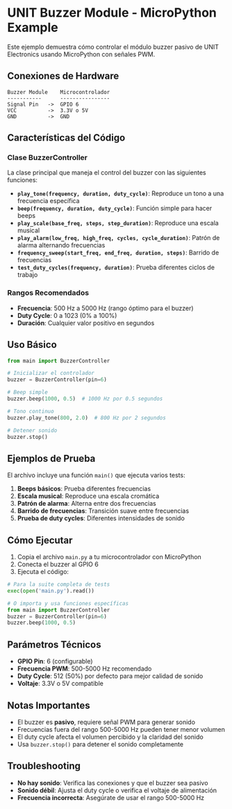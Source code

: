 # UNIT Buzzer Module - MicroPython Example

Este ejemplo demuestra cómo controlar el módulo buzzer pasivo de UNIT Electronics usando MicroPython con señales PWM.

## Conexiones de Hardware

```
Buzzer Module    Microcontrolador
-----------      ----------------
Signal Pin   ->  GPIO 6
VCC          ->  3.3V o 5V
GND          ->  GND
```

## Características del Código

### Clase BuzzerController

La clase principal que maneja el control del buzzer con las siguientes funciones:

- **`play_tone(frequency, duration, duty_cycle)`**: Reproduce un tono a una frecuencia específica
- **`beep(frequency, duration, duty_cycle)`**: Función simple para hacer beeps
- **`play_scale(base_freq, steps, step_duration)`**: Reproduce una escala musical
- **`play_alarm(low_freq, high_freq, cycles, cycle_duration)`**: Patrón de alarma alternando frecuencias
- **`frequency_sweep(start_freq, end_freq, duration, steps)`**: Barrido de frecuencias
- **`test_duty_cycles(frequency, duration)`**: Prueba diferentes ciclos de trabajo

### Rangos Recomendados

- **Frecuencia**: 500 Hz a 5000 Hz (rango óptimo para el buzzer)
- **Duty Cycle**: 0 a 1023 (0% a 100%)
- **Duración**: Cualquier valor positivo en segundos

## Uso Básico

```python
from main import BuzzerController

# Inicializar el controlador
buzzer = BuzzerController(pin=6)

# Beep simple
buzzer.beep(1000, 0.5)  # 1000 Hz por 0.5 segundos

# Tono continuo
buzzer.play_tone(800, 2.0)  # 800 Hz por 2 segundos

# Detener sonido
buzzer.stop()
```

## Ejemplos de Prueba

El archivo incluye una función `main()` que ejecuta varios tests:

1. **Beeps básicos**: Prueba diferentes frecuencias
2. **Escala musical**: Reproduce una escala cromática
3. **Patrón de alarma**: Alterna entre dos frecuencias
4. **Barrido de frecuencias**: Transición suave entre frecuencias
5. **Prueba de duty cycles**: Diferentes intensidades de sonido

## Cómo Ejecutar

1. Copia el archivo `main.py` a tu microcontrolador con MicroPython
2. Conecta el buzzer al GPIO 6
3. Ejecuta el código:

```python
# Para la suite completa de tests
exec(open('main.py').read())

# O importa y usa funciones específicas
from main import BuzzerController
buzzer = BuzzerController(pin=6)
buzzer.beep(1000, 0.5)
```

## Parámetros Técnicos

- **GPIO Pin**: 6 (configurable)
- **Frecuencia PWM**: 500-5000 Hz recomendado
- **Duty Cycle**: 512 (50%) por defecto para mejor calidad de sonido
- **Voltaje**: 3.3V o 5V compatible

## Notas Importantes

- El buzzer es **pasivo**, requiere señal PWM para generar sonido
- Frecuencias fuera del rango 500-5000 Hz pueden tener menor volumen
- El duty cycle afecta el volumen percibido y la claridad del sonido
- Usa `buzzer.stop()` para detener el sonido completamente

## Troubleshooting

- **No hay sonido**: Verifica las conexiones y que el buzzer sea pasivo
- **Sonido débil**: Ajusta el duty cycle o verifica el voltaje de alimentación
- **Frecuencia incorrecta**: Asegúrate de usar el rango 500-5000 Hz